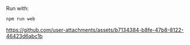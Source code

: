 
Run with:

```sh
npm run web
```

https://github.com/user-attachments/assets/b7134384-b8fe-47b8-8122-46423d6abc1b

